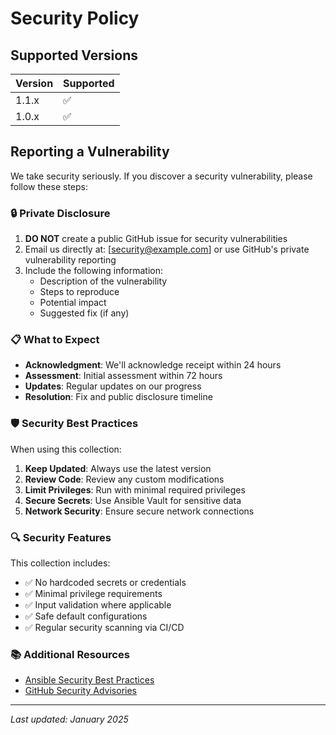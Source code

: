 # Security Policy

## Supported Versions

| Version | Supported          |
| ------- | ------------------ |
| 1.1.x   | :white_check_mark: |
| 1.0.x   | :white_check_mark: |

## Reporting a Vulnerability

We take security seriously. If you discover a security vulnerability, please follow these steps:

### 🔒 Private Disclosure

1. **DO NOT** create a public GitHub issue for security vulnerabilities
2. Email us directly at: [security@example.com] or use GitHub's private vulnerability reporting
3. Include the following information:
   - Description of the vulnerability
   - Steps to reproduce
   - Potential impact
   - Suggested fix (if any)

### 📋 What to Expect

- **Acknowledgment**: We'll acknowledge receipt within 24 hours
- **Assessment**: Initial assessment within 72 hours
- **Updates**: Regular updates on our progress
- **Resolution**: Fix and public disclosure timeline

### 🛡️ Security Best Practices

When using this collection:

1. **Keep Updated**: Always use the latest version
2. **Review Code**: Review any custom modifications
3. **Limit Privileges**: Run with minimal required privileges
4. **Secure Secrets**: Use Ansible Vault for sensitive data
5. **Network Security**: Ensure secure network connections

### 🔍 Security Features

This collection includes:

- ✅ No hardcoded secrets or credentials
- ✅ Minimal privilege requirements
- ✅ Input validation where applicable
- ✅ Safe default configurations
- ✅ Regular security scanning via CI/CD

### 📚 Additional Resources

- [Ansible Security Best Practices](https://docs.ansible.com/ansible/latest/user_guide/playbooks_best_practices.html#keep-it-simple)
- [GitHub Security Advisories](https://github.com/codeopsms/ansible-collection-homeserver/security/advisories)

---

*Last updated: January 2025*
